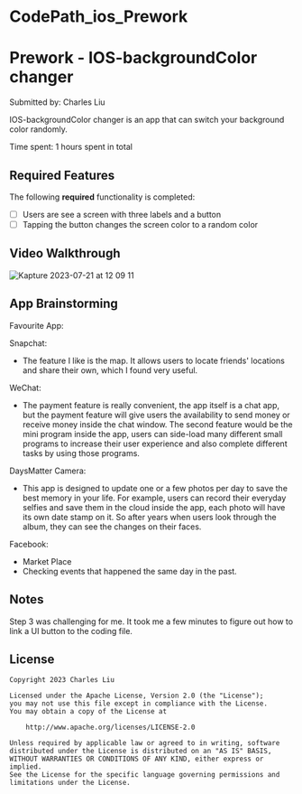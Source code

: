 # CodePath_ios_Prework
# Prework - IOS-backgroundColor changer

Submitted by: Charles Liu

IOS-backgroundColor changer is an app that can switch your background color randomly.

Time spent: 1 hours spent in total

## Required Features

The following **required** functionality is completed:

- [ ] Users are see a screen with three labels and a button
- [ ] Tapping the button changes the screen color to a random color
 
## Video Walkthrough

![Kapture 2023-07-21 at 12 09 11](https://github.com/PhattyBee/CodePath_ios_Prework/assets/126411853/f5e3c788-9ca3-4682-bab1-19f25e0a0838)


## App Brainstorming
Favourite App:

Snapchat: 
 - The feature I like is the map. It allows users to locate friends' locations and share their own, which I found very useful.

WeChat: 
 - The payment feature is really convenient, the app itself is a chat app, but the payment feature will give users the availability to send money or receive money inside the chat window. The second feature would be the mini program inside the app, users can side-load many different small programs to increase their user experience and also complete different tasks by using those programs.

DaysMatter Camera: 
 - This app is designed to update one or a few photos per day to save the best memory in your life. For example, users can record their everyday selfies and save them in the cloud inside the app, each photo will have its own date stamp on it. So after years when users look through the album, they can see the changes on their faces.

Facebook:
 - Market Place
 - Checking events that happened the same day in the past.

## Notes

Step 3 was challenging for me. It took me a few minutes to figure out how to link a UI button to the coding file.

## License

    Copyright 2023 Charles Liu

    Licensed under the Apache License, Version 2.0 (the "License");
    you may not use this file except in compliance with the License.
    You may obtain a copy of the License at

        http://www.apache.org/licenses/LICENSE-2.0

    Unless required by applicable law or agreed to in writing, software
    distributed under the License is distributed on an "AS IS" BASIS,
    WITHOUT WARRANTIES OR CONDITIONS OF ANY KIND, either express or implied.
    See the License for the specific language governing permissions and
    limitations under the License.
